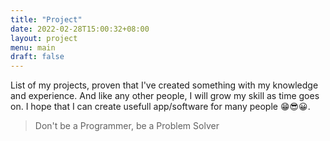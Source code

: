 ```yaml
---
title: "Project"
date: 2022-02-28T15:00:32+08:00
layout: project
menu: main
draft: false
---
```


List of my projects, proven that I've created something with my knowledge and experience. And like any other people, I will grow my skill as time goes on. I hope that I can create usefull app/software for many people 😁😎😀.

> Don't be a Programmer, be a Problem Solver